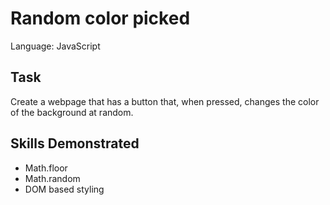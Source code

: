 # Random color picked
Language: JavaScript
## Task
Create a webpage that has a button that, when pressed, changes the color of the background at random.
## Skills Demonstrated
- Math.floor
- Math.random
- DOM based styling